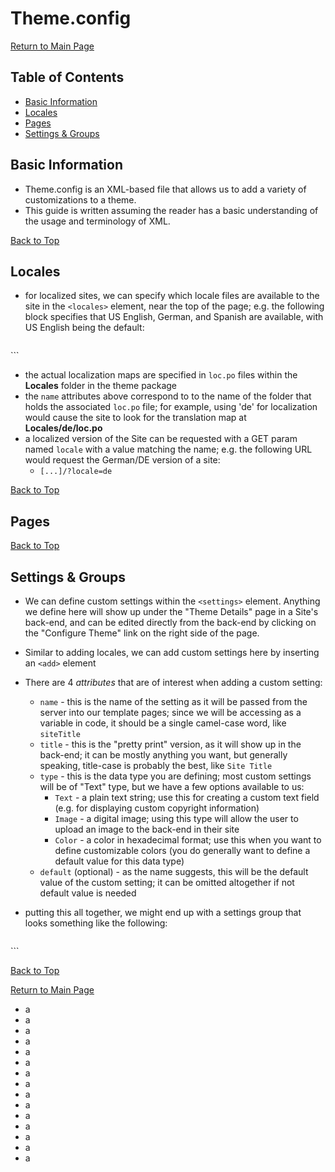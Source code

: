 # Theme.config

[Return to Main Page](https://github.com/reg-support/reg-dev-guide/blob/master/README.md)

## <a name="top">Table of Contents

- [Basic Information](#1)
- [Locales](#2)
- [Pages](#3)
- [Settings & Groups](#4)


## <a name="1"></a>Basic Information

- Theme.config is an XML-based file that allows us to add a variety of customizations to a theme.
- This guide is written assuming the reader has a basic understanding of the usage and terminology of XML.


[Back to Top](#top)
## <a name="2"></a>Locales

- for localized sites, we can specify which locale files are available to the site in the `<locales>` element, near the top of the page; e.g. the following block specifies that US English, German, and Spanish are available, with US English being the default:

  ```xml
<locales default="en-US">
  <add name="en-US"/>
  <add name="de"/>
  <add name="es"/>
</locales>
  ```

- the actual localization maps are specified in `loc.po` files within the **Locales** folder in the theme package
- the `name` attributes above correspond to to the name of the folder that holds the associated `loc.po` file; for example, using 'de' for localization would cause the site to look for the translation map at **Locales/de/loc.po**
- a localized version of the Site can be requested with a GET param named `locale` with a value matching the name; e.g. the following URL would request the German/DE version of a site:
  + `[...]/?locale=de`


[Back to Top](#top)
## <a name=#3></a>Pages

[Back to Top](#top)
## <a name=#4></a>Settings & Groups

- We can define custom settings within the `<settings>` element. Anything we define here will show up under the "Theme Details" page in a Site's back-end, and can be edited directly from the back-end by clicking on the "Configure Theme" link on the right side of the page.
- Similar to adding locales, we can add custom settings here by inserting an `<add>` element
- There are 4 _attributes_ that are of interest when adding a custom setting:
  + `name` - this is the name of the setting as it will be passed from the server into our template pages; since we will be accessing as a variable in code, it should be a single camel-case word, like `siteTitle`
  + `title` - this is the "pretty print" version, as it will show up in the back-end; it can be mostly anything you want, but generally speaking, title-case is probably the best, like `Site Title`
  + `type` - this is the data type you are defining; most custom settings will be of "Text" type, but we have a few options available to us:
    - `Text` - a plain text string; use this for creating a custom text field (e.g. for displaying custom copyright information)
    - `Image` - a digital image; using this type will allow the user to upload an image to the back-end in their site
    - `Color` - a color in hexadecimal format; use this when you want to define customizable colors (you do generally want to define a default value for this data type)
  + `default` (optional) - as the name suggests, this will be the default value of the custom setting; it can be omitted altogether if not default value is needed
- putting this all together, we might end up with a settings group that looks something like the following:

  ```xml
<group name="Base Settings">
  <add name="siteTitle" title="Site Title" type="Text"/>
  <add name="siteLogo" title="Site Logo" type="Image"/>
  <add name="siteThemeColor" title="Site Theme Color" type="Color" default="#428BCA"/>
</group>
  ```

[Back to Top](#top)

[Return to Main Page](https://github.com/reg-support/reg-dev-guide/blob/master/README.md)

- a
- a
- a
- a
- a
- a
- a
- a
- a
- a
- a
- a
- a
- a
- a
